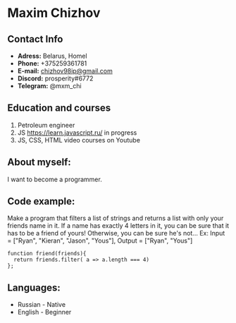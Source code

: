 # Maxim Chizhov
## Contact Info

* __Adress:__ Belarus, Homel
* __Phone:__ +375259361781
* __E-mail:__ chizhov98ip@gmail.com
* __Discord:__ prosperity#6772
* __Telegram:__ @mxm_chi

## Education and courses 
 
 1. Petroleum engineer
 2. JS https://learn.javascript.ru/ in progress
 3. JS, CSS, HTML video courses on Youtube
 
 ## About myself:
 
 I want to become a programmer.
 
 ## Code example:
 
 Make a program that filters a list of strings and returns a list with only your friends name in it.
If a name has exactly 4 letters in it, you can be sure that it has to be a friend of yours! Otherwise, you can be sure he's not...
Ex: Input = ["Ryan", "Kieran", "Jason", "Yous"], Output = ["Ryan", "Yous"]
```
function friend(friends){
  return friends.filter( a => a.length === 4)
};
```
 ## Languages:
 
 * Russian - Native
 * English - Beginner
